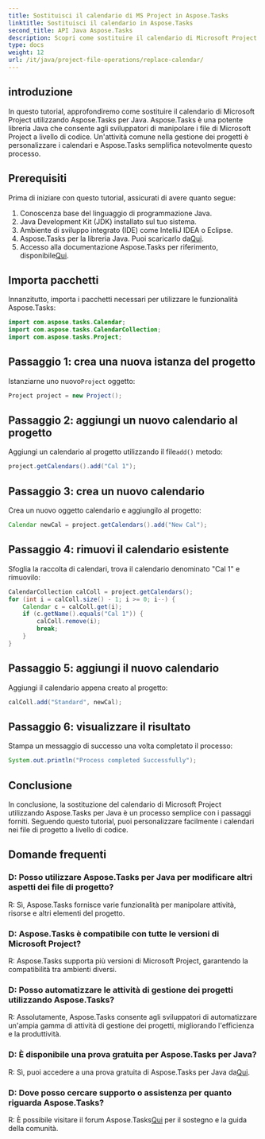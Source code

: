 ```yaml
---
title: Sostituisci il calendario di MS Project in Aspose.Tasks
linktitle: Sostituisci il calendario in Aspose.Tasks
second_title: API Java Aspose.Tasks
description: Scopri come sostituire il calendario di Microsoft Project utilizzando Aspose.Tasks per Java. Guida passo passo con esempi di codice.
type: docs
weight: 12
url: /it/java/project-file-operations/replace-calendar/
---
```

## introduzione
In questo tutorial, approfondiremo come sostituire il calendario di Microsoft Project utilizzando Aspose.Tasks per Java. Aspose.Tasks è una potente libreria Java che consente agli sviluppatori di manipolare i file di Microsoft Project a livello di codice. Un'attività comune nella gestione dei progetti è personalizzare i calendari e Aspose.Tasks semplifica notevolmente questo processo.
## Prerequisiti
Prima di iniziare con questo tutorial, assicurati di avere quanto segue:
1. Conoscenza base del linguaggio di programmazione Java.
2. Java Development Kit (JDK) installato sul tuo sistema.
3. Ambiente di sviluppo integrato (IDE) come IntelliJ IDEA o Eclipse.
4.  Aspose.Tasks per la libreria Java. Puoi scaricarlo da[Qui](https://releases.aspose.com/tasks/java/).
5.  Accesso alla documentazione Aspose.Tasks per riferimento, disponibile[Qui](https://reference.aspose.com/tasks/java/).

## Importa pacchetti
Innanzitutto, importa i pacchetti necessari per utilizzare le funzionalità Aspose.Tasks:
```java
import com.aspose.tasks.Calendar;
import com.aspose.tasks.CalendarCollection;
import com.aspose.tasks.Project;
```

## Passaggio 1: crea una nuova istanza del progetto
 Istanziarne uno nuovo`Project` oggetto:
```java
Project project = new Project();
```
## Passaggio 2: aggiungi un nuovo calendario al progetto
 Aggiungi un calendario al progetto utilizzando il file`add()` metodo:
```java
project.getCalendars().add("Cal 1");
```
## Passaggio 3: crea un nuovo calendario
Crea un nuovo oggetto calendario e aggiungilo al progetto:
```java
Calendar newCal = project.getCalendars().add("New Cal");
```
## Passaggio 4: rimuovi il calendario esistente
Sfoglia la raccolta di calendari, trova il calendario denominato "Cal 1" e rimuovilo:
```java
CalendarCollection calColl = project.getCalendars();
for (int i = calColl.size() - 1; i >= 0; i--) {
    Calendar c = calColl.get(i);
    if (c.getName().equals("Cal 1")) {
        calColl.remove(i);
        break;
    }
}
```
## Passaggio 5: aggiungi il nuovo calendario
Aggiungi il calendario appena creato al progetto:
```java
calColl.add("Standard", newCal);
```
## Passaggio 6: visualizzare il risultato
Stampa un messaggio di successo una volta completato il processo:
```java
System.out.println("Process completed Successfully");
```

## Conclusione
In conclusione, la sostituzione del calendario di Microsoft Project utilizzando Aspose.Tasks per Java è un processo semplice con i passaggi forniti. Seguendo questo tutorial, puoi personalizzare facilmente i calendari nei file di progetto a livello di codice.
## Domande frequenti
### D: Posso utilizzare Aspose.Tasks per Java per modificare altri aspetti dei file di progetto?
R: Sì, Aspose.Tasks fornisce varie funzionalità per manipolare attività, risorse e altri elementi del progetto.
### D: Aspose.Tasks è compatibile con tutte le versioni di Microsoft Project?
R: Aspose.Tasks supporta più versioni di Microsoft Project, garantendo la compatibilità tra ambienti diversi.
### D: Posso automatizzare le attività di gestione dei progetti utilizzando Aspose.Tasks?
R: Assolutamente, Aspose.Tasks consente agli sviluppatori di automatizzare un'ampia gamma di attività di gestione dei progetti, migliorando l'efficienza e la produttività.
### D: È disponibile una prova gratuita per Aspose.Tasks per Java?
 R: Sì, puoi accedere a una prova gratuita di Aspose.Tasks per Java da[Qui](https://releases.aspose.com/).
### D: Dove posso cercare supporto o assistenza per quanto riguarda Aspose.Tasks?
 R: È possibile visitare il forum Aspose.Tasks[Qui](https://forum.aspose.com/c/tasks/15) per il sostegno e la guida della comunità.